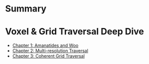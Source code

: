 # Summary

# Voxel & Grid Traversal Deep Dive
- [Chapter 1: Amanatides and Woo](./amanatides-and-woo.md)
- [Chapter 2: Multi-resolution Traversal](./todo.md)
- [Chapter 3: Coherent Grid Traversal](./todo.md)
